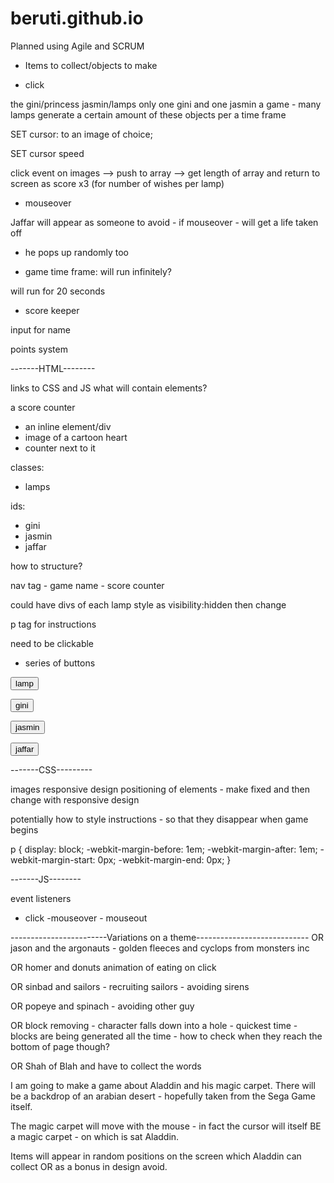 # beruti.github.io

Planned using Agile and SCRUM


- Items to collect/objects to make

- click

the gini/princess jasmin/lamps only one gini and one jasmin a game - many lamps 
generate a certain amount of these objects per a time frame

SET cursor: to an image of choice;

SET cursor speed

click event on images
--> push to array
--> get length of array and return to screen as score  x3 (for number of wishes per lamp)

- mouseover 

Jaffar will appear as someone to avoid - if mouseover - will get a life taken off
- he pops up randomly too

- game time frame: will run infinitely?

will run for 20 seconds

- score keeper

input for name

points system 



-------HTML--------

links to CSS and JS
what will contain elements?

a score counter
- an inline element/div
- image of a cartoon heart
- counter next to it

classes:
- lamps

ids:
- gini
- jasmin
- jaffar

how to structure?

nav tag - game name - score counter

could have divs of each lamp style as visibility:hidden then change 

p tag for instructions


need to be clickable
- series of buttons

<input type="button" value="lamp" class="lamp"></input>

<input type="button" value="gini" class="gini"></input>

<input type="button" value="jasmin" class="jasmin"></input>

<input type="button" value="jaffar" class="jaffar"></input>



-------CSS---------

images
responsive design
positioning of elements - make fixed and then change with responsive design

potentially how to style instructions - so that they disappear when game begins

p {
    display: block;
    -webkit-margin-before: 1em;
    -webkit-margin-after: 1em;
    -webkit-margin-start: 0px;
    -webkit-margin-end: 0px;
}

-------JS--------

event listeners
- click
-mouseover - mouseout

------------------------Variations on a theme----------------------------
OR jason and the argonauts - golden fleeces and cyclops from monsters inc

OR homer and donuts animation of eating on click

OR sinbad and sailors - recruiting sailors - avoiding sirens

OR popeye and spinach - avoiding other guy

OR block removing - character falls down into a hole - quickest time - blocks are being generated all the time - how to check when they reach the bottom of page though?

OR Shah of Blah and have to collect the words

I am going to make a game about Aladdin and his magic carpet.
There will be a backdrop of an arabian desert - hopefully taken from the Sega Game itself.

The magic carpet will move with the mouse - in fact the cursor will itself BE a magic carpet - on which is sat Aladdin.

Items will appear in random positions on the screen which Aladdin can collect OR as a bonus in design avoid.

